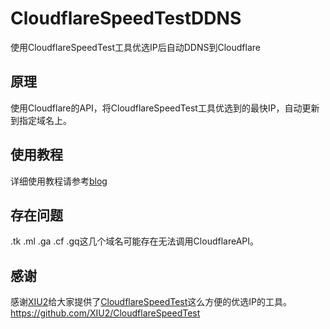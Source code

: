 # CloudflareSpeedTestDDNS
使用CloudflareSpeedTest工具优选IP后自动DDNS到Cloudflare

## 原理
使用Cloudflare的API，将CloudflareSpeedTest工具优选到的最快IP，自动更新到指定域名上。

## 使用教程
详细使用教程请参考[blog](https://blog.vbar.fun/archives/openwrt-ding-shi-you-xuan-cloudflareip-bing-geng-xin-dao-cloudflare)

## 存在问题
.tk .ml .ga .cf .gq这几个域名可能存在无法调用CloudflareAPI。

## 感谢
感谢[XIU2](https://github.com/XIU2)给大家提供了[CloudflareSpeedTest](https://github.com/XIU2/CloudflareSpeedTest)这么方便的优选IP的工具。
https://github.com/XIU2/CloudflareSpeedTest
